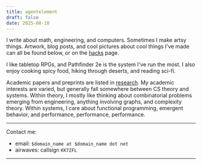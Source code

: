 ```yaml
---
title: agentelement
draft: false
date: 2025-08-10
---
```


I write about math, engineering, and computers. Sometimes I make artsy things.
Artwork, blog posts, and cool pictures about cool things I've made can all be
found below, or on the [hacks](/hacks) page.

I like tabletop RPGs, and Pathfinder 2e is the system I've run the most. I also
enjoy cooking spicy food, hiking through deserts, and reading sci-fi.

Academic papers and preprints are listed in [research](/research). My academic
interests are varied, but generally fall somewhere between CS theory and
systems. Within theory, I mostly like thinking about combinatorial problems
emerging from engineering, anything involving graphs, and complexity theory.
Within systems, I care about functional programming, emergent behavior, and
performance, performance, performance.

***

Contact me:
- email: `$domain_name at $domain_name dot net`
- airwaves: callsign `KK7ZFL`

***


